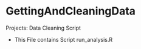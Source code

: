GettingAndCleaningData
======================

Projects: Data Cleaning Script 

* This File contains Script run_analysis.R
